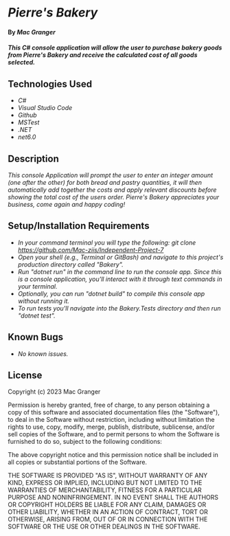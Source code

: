 # _Pierre's Bakery_

#### By _**Mac Granger**_

#### _This C# console application will allow the user to purchase bakery goods from Pierre's Bakery and receive the calculated cost of all goods selected._

## Technologies Used

* _C#_
* _Visual Studio Code_
* _Github_
* _MSTest_
* _.NET_
* _net6.0_

## Description

_This console Application will prompt the user to enter an integer amount (one after the other) for both bread and pastry quantities, it will then automatically add together the costs and apply relevant discounts before showing the total cost of the users order. Pierre's Bakery appreciates your business, come again and happy coding!_

## Setup/Installation Requirements

* _In your command terminal you will type the following: git clone https://github.com/Mac-ziis/Independent-Project-7_
* _Open your shell (e.g., Terminal or GitBash) and navigate to this project's production directory called "Bakery"._
* _Run "dotnet run" in the command line to run the console app. Since this is a console application, you'll interact with it through text commands in your terminal._
* _Optionally, you can run "dotnet build" to compile this console app without running it._
* _To run tests you'll navigate into the Bakery.Tests directory and then run "dotnet test"._

## Known Bugs

* _No known issues._

## License

Copyright (c) 2023 Mac Granger

Permission is hereby granted, free of charge, to any person obtaining a copy
of this software and associated documentation files (the "Software"), to deal
in the Software without restriction, including without limitation the rights
to use, copy, modify, merge, publish, distribute, sublicense, and/or sell
copies of the Software, and to permit persons to whom the Software is
furnished to do so, subject to the following conditions:

The above copyright notice and this permission notice shall be included in all
copies or substantial portions of the Software.

THE SOFTWARE IS PROVIDED "AS IS", WITHOUT WARRANTY OF ANY KIND, EXPRESS OR
IMPLIED, INCLUDING BUT NOT LIMITED TO THE WARRANTIES OF MERCHANTABILITY,
FITNESS FOR A PARTICULAR PURPOSE AND NONINFRINGEMENT. IN NO EVENT SHALL THE
AUTHORS OR COPYRIGHT HOLDERS BE LIABLE FOR ANY CLAIM, DAMAGES OR OTHER
LIABILITY, WHETHER IN AN ACTION OF CONTRACT, TORT OR OTHERWISE, ARISING FROM,
OUT OF OR IN CONNECTION WITH THE SOFTWARE OR THE USE OR OTHER DEALINGS IN THE
SOFTWARE.